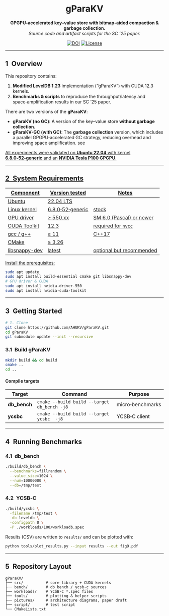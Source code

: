 <h1 align="center">gParaKV</h1>
<p align="center">
  <b>GPGPU‑accelerated key–value store with bitmap‑aided compaction &amp; garbage collection.</b><br>
  <i>Source code and artifact scripts for the SC ’25 paper.</i>
</p>


<p align="center">
  <!-- Replace AFTER publishing -->
  <a href="https://doi.org/10.5281/zenodo.FIXME"><img alt="DOI" src="https://img.shields.io/badge/doi-10.5281/zenodo.FIXME-blue.svg"></a>
  <a href="LICENSE"><img alt="License" src="https://img.shields.io/github/license/AHUKV/gParaKV.svg"></a>
</p>


---

## 1 Overview

This repository contains:

1. **Modified LevelDB 1.23** implementation (“gParaKV”) with CUDA 12.3 kernels.  
2. **Benchmarks & scripts** to reproduce the throughput/latency and space‑amplification results in our SC ’25 paper.

There are two versions of the **gParaKV**:

- **gParaKV (no GC)**: A version of the key–value store **without garbage collection**.
- **gParaKV-GC (with GC)**: The **garbage collection** version, which includes a parallel GPGPU‑accelerated GC strategy, reducing overhead and improving space amplification. see <a  href="gParaKV-GC" src="https://github.com/AHUKV/gParaKV-GC">


All experiments were validated on **Ubuntu 22.04** with kernel **6.8.0‑52‑generic** and an **NVIDIA Tesla P100 GPGPU**.

---

## 2 System Requirements

| Component     | Version tested   | Notes                    |
| ------------- | ---------------- | ------------------------ |
| Ubuntu        | 22.04 LTS        |                          |
| Linux kernel  | 6.8.0‑52‑generic | stock                    |
| GPU driver    | ≥ 550.xx         | SM 6.0 (Pascal) or newer |
| CUDA Toolkit  | 12.3             | required for `nvcc`      |
| gcc / g++     | ≥ 11             | C++17                    |
| CMake         | ≥ 3.26           |                          |
| libsnappy-dev | latest           | optional but recommended |

Install the prerequisites:

```bash
sudo apt update
sudo apt install build-essential cmake git libsnappy-dev
# GPU driver & CUDA
sudo apt install nvidia-driver-550
sudo apt install nvidia-cuda-toolkit
```

------

## 3 Getting Started

```bash
# 1. Clone
git clone https://github.com/AHUKV/gParaKV.git
cd gParaKV
git submodule update --init --recursive
```

### 3.1 Build gParaKV

```bash
mkdir build && cd build
cmake ..
cd ..
```

#### Compile targets

| Target       | Command                                     | Purpose          |
| ------------ | ------------------------------------------- | ---------------- |
| **db_bench** | `cmake --build build --target db_bench -j8` | micro‑benchmarks |
| **ycsbc**    | `cmake --build build --target ycsbc  -j8`   | YCSB‑C client    |

------

## 4 Running Benchmarks

### 4.1 db_bench

```bash
./build/db_bench \
  --benchmarks=fillrandom \
  --value_size=1024 \
  --num=10000000 \
  --db=/tmp/test
```

### 4.2 YCSB‑C

```bash
./build/ycsbc \
  -filename /tmp/test \
  -db leveldb \
  -configpath 0 \
  -P ./workloads/100/workloadb.spec
```

Results (CSV) are written to `results/` and can be plotted with:

```bash
python tools/plot_results.py --input results --out fig9.pdf
```

------

## 5 Repository Layout

```
gParaKV/
├── src/          # core library + CUDA kernels
├── bench/        # db_bench / ycsb‑c sources
├── workloads/    # YCSB‑C *.spec files
├── tools/        # plotting & helper scripts
├── pictures/     # architecture diagrams, paper draft
├── script/       # test script
└── CMakeLists.txt
```
